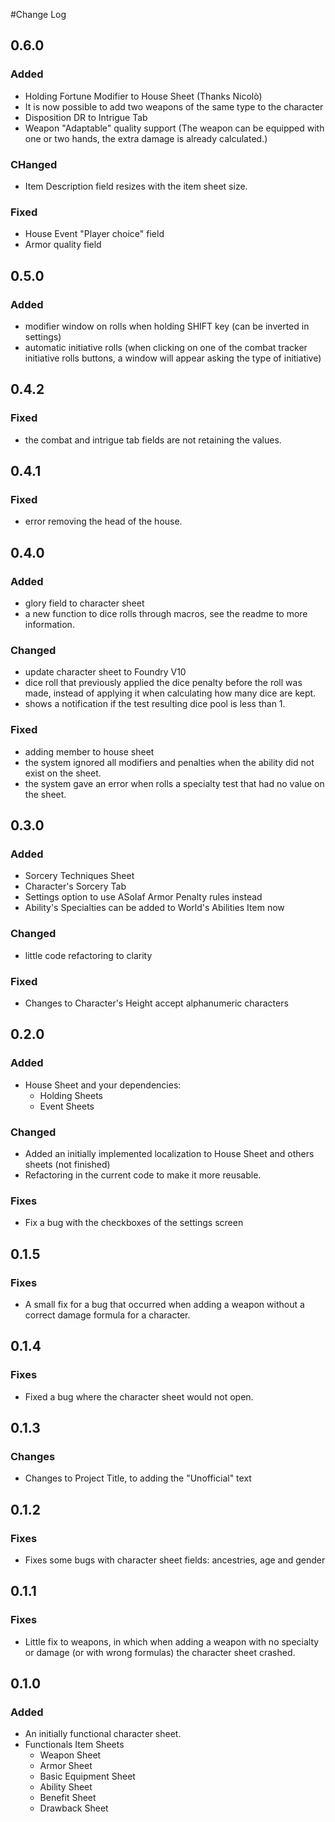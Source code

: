 #Change Log

## 0.6.0

### Added
- Holding Fortune Modifier to House Sheet (Thanks Nicolò)
- It is now possible to add two weapons of the same type to the character
- Disposition DR to Intrigue Tab
- Weapon "Adaptable" quality support (The weapon can be equipped with one or two hands, the extra damage is already calculated.)

### CHanged

- Item Description field resizes with the item sheet size.

### Fixed
- House Event "Player choice" field
- Armor quality field

## 0.5.0

### Added
- modifier window on rolls when holding SHIFT key (can be inverted in settings)
- automatic initiative rolls (when clicking on one of the combat tracker initiative rolls buttons, a window will appear asking the type of initiative)

## 0.4.2

### Fixed
- the combat and intrigue tab fields are not retaining the values.

## 0.4.1

### Fixed
- error removing the head of the house.

## 0.4.0

### Added
- glory field to character sheet
- a new function to dice rolls through macros, see the readme to more information.

### Changed
- update character sheet to Foundry V10
- dice roll that previously applied the dice penalty before the roll was made, instead of applying it when calculating how many dice are kept.
- shows a notification if the test resulting dice pool is less than 1.

### Fixed
- adding member to house sheet
- the system ignored all modifiers and penalties when the ability did not exist on the sheet.
- the system gave an error when rolls a specialty test that had no value on the sheet.

## 0.3.0

### Added

- Sorcery Techniques Sheet
- Character's Sorcery Tab
- Settings option to use ASoIaf Armor Penalty rules instead
- Ability's Specialties can be added to World's Abilities Item now 

### Changed
- little code refactoring to clarity

### Fixed
- Changes to Character's Height accept alphanumeric characters 

## 0.2.0

### Added

- House Sheet and your dependencies:
  - Holding Sheets
  - Event Sheets

### Changed

- Added an initially implemented localization to House Sheet and others sheets (not finished)
- Refactoring in the current code to make it more reusable.

### Fixes
 
- Fix a bug with the checkboxes of the settings screen 

## 0.1.5

### Fixes

- A small fix for a bug that occurred when adding a weapon without a correct damage formula for a character.

## 0.1.4

### Fixes

- Fixed a bug where the character sheet would not open.

## 0.1.3

### Changes

- Changes to Project Title, to adding the "Unofficial" text

## 0.1.2

### Fixes

- Fixes some bugs with character sheet fields: ancestries, age and gender

## 0.1.1

### Fixes

- Little fix to weapons, in which when adding a weapon with no specialty or damage (or with wrong formulas) the character sheet crashed.

## 0.1.0

### Added

- An initially functional character sheet.
- Functionals Item Sheets
  - Weapon Sheet
  - Armor Sheet
  - Basic Equipment Sheet
  - Ability Sheet
  - Benefit Sheet
  - Drawback Sheet